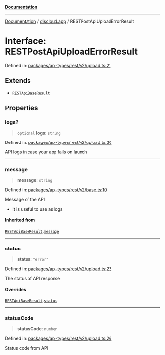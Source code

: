 [**Documentation**](../../README.md)

***

[Documentation](../../packages.md) / [discloud.app](../README.md) / RESTPostApiUploadErrorResult

# Interface: RESTPostApiUploadErrorResult

Defined in: [packages/api-types/rest/v2/upload.ts:21](https://github.com/discloud/discloud.app/blob/5b4e3fe9c701f0b4f5ffa4246f463403d1e47fa1/packages/api-types/rest/v2/upload.ts#L21)

## Extends

- [`RESTApiBaseResult`](RESTApiBaseResult.md)

## Properties

### logs?

> `optional` **logs**: `string`

Defined in: [packages/api-types/rest/v2/upload.ts:30](https://github.com/discloud/discloud.app/blob/5b4e3fe9c701f0b4f5ffa4246f463403d1e47fa1/packages/api-types/rest/v2/upload.ts#L30)

API logs in case your app fails on launch

***

### message

> **message**: `string`

Defined in: [packages/api-types/rest/v2/base.ts:10](https://github.com/discloud/discloud.app/blob/5b4e3fe9c701f0b4f5ffa4246f463403d1e47fa1/packages/api-types/rest/v2/base.ts#L10)

Message of the API
- It is useful to use as logs

#### Inherited from

[`RESTApiBaseResult`](RESTApiBaseResult.md).[`message`](RESTApiBaseResult.md#message)

***

### status

> **status**: `"error"`

Defined in: [packages/api-types/rest/v2/upload.ts:22](https://github.com/discloud/discloud.app/blob/5b4e3fe9c701f0b4f5ffa4246f463403d1e47fa1/packages/api-types/rest/v2/upload.ts#L22)

The status of API response

#### Overrides

[`RESTApiBaseResult`](RESTApiBaseResult.md).[`status`](RESTApiBaseResult.md#status)

***

### statusCode

> **statusCode**: `number`

Defined in: [packages/api-types/rest/v2/upload.ts:26](https://github.com/discloud/discloud.app/blob/5b4e3fe9c701f0b4f5ffa4246f463403d1e47fa1/packages/api-types/rest/v2/upload.ts#L26)

Status code from API

